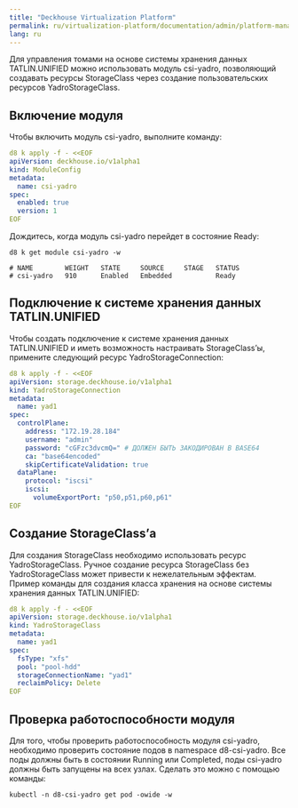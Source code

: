 ```yaml
---
title: "Deckhouse Virtualization Platform"
permalink: ru/virtualization-platform/documentation/admin/platform-management/storage/hardware/yadro.html
lang: ru
---
```


Для управления томами на основе системы хранения данных TATLIN.UNIFIED можно использовать модуль csi-yadro,
позволяющий создавать ресурсы StorageClass через создание пользовательских ресурсов YadroStorageClass.

## Включение модуля

Чтобы включить модуль csi-yadro, выполните команду:

```yaml
d8 k apply -f - <<EOF
apiVersion: deckhouse.io/v1alpha1
kind: ModuleConfig
metadata:
  name: csi-yadro
spec:
  enabled: true
  version: 1
EOF
```

Дождитесь, когда модуль csi-yadro перейдет в состояние Ready:

```shell
d8 k get module csi-yadro -w

# NAME        WEIGHT   STATE     SOURCE     STAGE   STATUS
# csi-yadro   910      Enabled   Embedded           Ready
```

## Подключение к системе хранения данных TATLIN.UNIFIED

Чтобы создать подключение к системе хранения данных TATLIN.UNIFIED и иметь возможность настраивать StorageClass’ы, 
примените следующий ресурс YadroStorageConnection:

```yaml
d8 k apply -f - <<EOF
apiVersion: storage.deckhouse.io/v1alpha1
kind: YadroStorageConnection
metadata:
  name: yad1
spec:
  controlPlane:
    address: "172.19.28.184"
    username: "admin"
    password: "cGFzc3dvcmQ=" # ДОЛЖЕН БЫТЬ ЗАКОДИРОВАН В BASE64
    ca: "base64encoded"
    skipCertificateValidation: true
  dataPlane:
    protocol: "iscsi"
    iscsi:
      volumeExportPort: "p50,p51,p60,p61"
EOF
```

## Создание StorageClass’а

Для создания StorageClass необходимо использовать ресурс YadroStorageClass.
Ручное создание ресурса StorageClass без YadroStorageClass может привести к нежелательным эффектам.
Пример команды для создания класса хранения на основе системы хранения данных TATLIN.UNIFIED:

```yaml
d8 k apply -f - <<EOF
apiVersion: storage.deckhouse.io/v1alpha1
kind: YadroStorageClass
metadata:
  name: yad1
spec:
  fsType: "xfs"
  pool: "pool-hdd"
  storageConnectionName: "yad1"
  reclaimPolicy: Delete
EOF
```

## Проверка работоспособности модуля

Для того, чтобы проверить работоспособность модуля csi-yadro, необходимо проверить состояние подов в namespace d8-csi-yadro.
Все поды должны быть в состоянии Running или Completed, поды csi-yadro должны быть запущены на всех узлах.
Сделать это можно с помощью команды:

```shell
kubectl -n d8-csi-yadro get pod -owide -w
```
